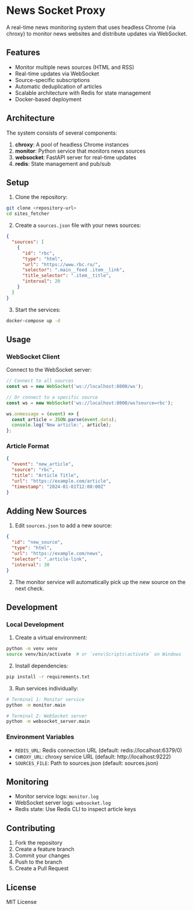 # News Socket Proxy

A real-time news monitoring system that uses headless Chrome (via chroxy) to monitor news websites and distribute updates via WebSocket.

## Features

- Monitor multiple news sources (HTML and RSS)
- Real-time updates via WebSocket
- Source-specific subscriptions
- Automatic deduplication of articles
- Scalable architecture with Redis for state management
- Docker-based deployment

## Architecture

The system consists of several components:

1. **chroxy**: A pool of headless Chrome instances
2. **monitor**: Python service that monitors news sources
3. **websocket**: FastAPI server for real-time updates
4. **redis**: State management and pub/sub

## Setup

1. Clone the repository:
```bash
git clone <repository-url>
cd sites_fetcher
```

2. Create a `sources.json` file with your news sources:
```json
{
  "sources": [
    {
      "id": "rbc",
      "type": "html",
      "url": "https://www.rbc.ru/",
      "selector": ".main__feed .item__link",
      "title_selector": ".item__title",
      "interval": 20
    }
  ]
}
```

3. Start the services:
```bash
docker-compose up -d
```

## Usage

### WebSocket Client

Connect to the WebSocket server:

```javascript
// Connect to all sources
const ws = new WebSocket('ws://localhost:8000/ws');

// Or connect to a specific source
const ws = new WebSocket('ws://localhost:8000/ws?source=rbc');

ws.onmessage = (event) => {
  const article = JSON.parse(event.data);
  console.log('New article:', article);
};
```

### Article Format

```json
{
  "event": "new_article",
  "source": "rbc",
  "title": "Article Title",
  "url": "https://example.com/article",
  "timestamp": "2024-01-01T12:00:00Z"
}
```

## Adding New Sources

1. Edit `sources.json` to add a new source:
```json
{
  "id": "new_source",
  "type": "html",
  "url": "https://example.com/news",
  "selector": ".article-link",
  "interval": 30
}
```

2. The monitor service will automatically pick up the new source on the next check.

## Development

### Local Development

1. Create a virtual environment:
```bash
python -m venv venv
source venv/bin/activate  # or `venv\Scripts\activate` on Windows
```

2. Install dependencies:
```bash
pip install -r requirements.txt
```

3. Run services individually:
```bash
# Terminal 1: Monitor service
python -m monitor.main

# Terminal 2: WebSocket server
python -m websocket_server.main
```

### Environment Variables

- `REDIS_URL`: Redis connection URL (default: redis://localhost:6379/0)
- `CHROXY_URL`: chroxy service URL (default: http://localhost:9222)
- `SOURCES_FILE`: Path to sources.json (default: sources.json)

## Monitoring

- Monitor service logs: `monitor.log`
- WebSocket server logs: `websocket.log`
- Redis state: Use Redis CLI to inspect article keys

## Contributing

1. Fork the repository
2. Create a feature branch
3. Commit your changes
4. Push to the branch
5. Create a Pull Request

## License

MIT License 